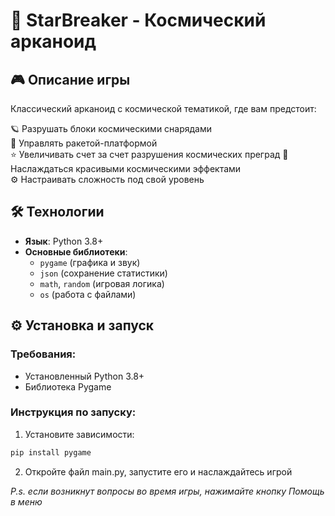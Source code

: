 # 🚀 StarBreaker - Космический арканоид

## 🎮 Описание игры
Классический арканоид с космической тематикой, где вам предстоит:

🪐 Разрушать блоки космическими снарядами  
🚀 Управлять ракетой-платформой  
⭐ Увеличивать счет за счет разрушения космических преград 
🌌 Наслаждаться красивыми космическими эффектами  
⚙️ Настраивать сложность под свой уровень  

## 🛠 Технологии
- **Язык**: Python 3.8+
- **Основные библиотеки**:
  - `pygame` (графика и звук)
  - `json` (сохранение статистики)
  - `math`, `random` (игровая логика)
  - `os` (работа с файлами)

## ⚙️ Установка и запуск

### Требования:
- Установленный Python 3.8+
- Библиотека Pygame

### Инструкция по запуску:
1. Установите зависимости:
```bash
pip install pygame
```
2. Откройте файл main.py, запустите его и наслаждайтесь игрой

_P.s. если возникнут вопросы во время игры, нажимайте кнопку Помощь в меню_